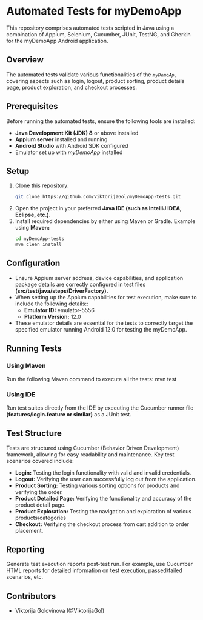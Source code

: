 # Automated Tests for myDemoApp

This repository comprises automated tests scripted in Java using a combination of Appium, Selenium, Cucumber, JUnit, TestNG, and Gherkin for the myDemoApp Android application.

## Overview

The automated tests validate various functionalities of the *`myDemoAp`*, covering aspects such as login, logout, product sorting, product details page, product exploration, and checkout processes.

## Prerequisites

Before running the automated tests, ensure the following tools are installed:
- **Java Development Kit (JDK) 8** or above installed
- **Appium server** installed and running
- **Android Studio** with Android SDK configured
- Emulator set up with *myDemoApp* installed

## Setup

1. Clone this repository:
   ```bash
   git clone https://github.com/ViktorijaGol/myDemoApp-tests.git
    ```
2. Open the project in your preferred **Java IDE (such as IntelliJ IDEA, Eclipse, etc.).**
3. Install required dependencies by either using Maven or Gradle. Example using **Maven:**
   ```bash
   cd myDemoApp-tests
   mvn clean install
    ```

## Configuration

- Ensure Appium server address, device capabilities, and application package details are correctly configured in test files **(src/test/java/steps/DriverFactory).**
- When setting up the Appium capabilities for test execution, make sure to include the following details::
  - **Emulator ID:** emulator-5556
  - **Platform Version:** 12.0
- These emulator details are essential for the tests to correctly target the specified emulator running Android 12.0 for testing the myDemoApp.

## Running Tests

### Using Maven

Run the following Maven command to execute all the tests:
   mvn test

### Using IDE

Run test suites directly from the IDE by executing the Cucumber runner file **(features/login.feature or similar)** as a JUnit test.

## Test Structure

Tests are structured using Cucumber (Behavior Driven Development) framework, allowing for easy readability and maintenance. Key test scenarios covered include:

- **Login:** Testing the login functionality with valid and invalid credentials.
- **Logout:** Verifying the user can successfully log out from the application.
- **Product Sorting:** Testing various sorting options for products and verifying the order.
- **Product Detailed Page:** Verifying the functionality and accuracy of the product detail page.
- **Product Exploration:** Testing the navigation and exploration of various products/categories
- **Checkout:** Verifying the checkout process from cart addition to order placement.

## Reporting

Generate test execution reports post-test run. For example, use Cucumber HTML reports for detailed information on test execution, passed/failed scenarios, etc.

## Contributors

- Viktorija Golovinova (@ViktorijaGol)
